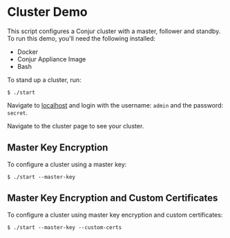 # Cluster Demo

This script configures a Conjur cluster with a master, follower and standby. To
run this demo, you'll need the following installed:

- Docker
- Conjur Appliance Image
- Bash

To stand up a cluster, run:
```
$ ./start
```

Navigate to [localhost](https://localhost) and login with the username: `admin`
and the password: `secret`.

Navigate to the cluster page to see your cluster.

## Master Key Encryption
To configure a cluster using a master key:

```
$ ./start --master-key
```

## Master Key Encryption and Custom Certificates
To configure a cluster using master key encryption and custom certificates:

```
$ ./start --master-key --custom-certs
```
